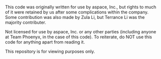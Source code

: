 This code was originally written for use by aspace, Inc., but rights to much of it were retained by us after some complications within the company. Some contribution was also made by Zula Li, but Terrance Li was the majority contributer.

Not licensed for use by aspace, Inc. or any other parties (including anyone at Team Phoenyx, in the case of this code). To reiterate, do NOT use this code for anything apart from reading it.

This repository is for viewing purposes only.
